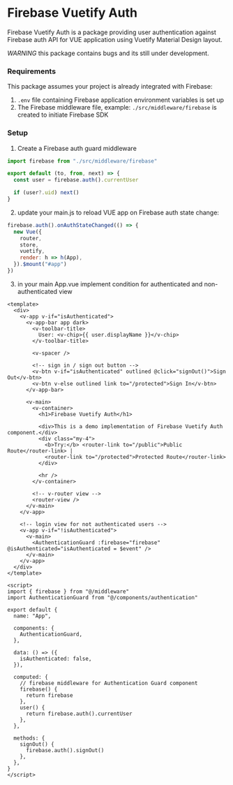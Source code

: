 # Firebase Vuetify Auth

Firebase Vuetify Auth is a package providing user authentication against Firebase auth API for VUE application using Vuetify Material Design layout.

_WARNING_ this package contains bugs and its still under development.

### Requirements

This package assumes your project is already integrated with Firebase:

1. `.env` file containing Firebase application environment variables is set up
2. The Firebase middleware file, example: `./src/middleware/firebase` is created to initiate Firebase SDK

### Setup

1. Create a Firebase auth guard middleware

```javascript
import firebase from "./src/middleware/firebase"

export default (to, from, next) => {
  const user = firebase.auth().currentUser

  if (user?.uid) next()
}
```

2. update your main.js to reload VUE app on Firebase auth state change:

```javascript
firebase.auth().onAuthStateChanged(() => {
  new Vue({
    router,
    store,
    vuetify,
    render: h => h(App),
  }).$mount("#app")
})
```

3. in your main App.vue implement condition for authenticated and non-authenticated view

```vue
<template>
  <div>
    <v-app v-if="isAuthenticated">
      <v-app-bar app dark>
        <v-toolbar-title>
          User: <v-chip>{{ user.displayName }}</v-chip>
        </v-toolbar-title>

        <v-spacer />

        <!-- sign in / sign out button -->
        <v-btn v-if="isAuthenticated" outlined @click="signOut()">Sign Out</v-btn>
        <v-btn v-else outlined link to="/protected">Sign In</v-btn>
      </v-app-bar>

      <v-main>
        <v-container>
          <h1>Firebase Vuetify Auth</h1>

          <div>This is a demo implementation of Firebase Vuetify Auth component.</div>
          <div class="my-4">
            <b>Try:</b> <router-link to="/public">Public Route</router-link> |
            <router-link to="/protected">Protected Route</router-link>
          </div>

          <hr />
        </v-container>

        <!-- v-router view -->
        <router-view />
      </v-main>
    </v-app>

    <!-- login view for not authenticated users -->
    <v-app v-if="!isAuthenticated">
      <v-main>
        <AuthenticationGuard :firebase="firebase" @isAuthenticated="isAuthenticated = $event" />
      </v-main>
    </v-app>
  </div>
</template>

<script>
import { firebase } from "@/middleware"
import AuthenticationGuard from "@/components/authentication"

export default {
  name: "App",

  components: {
    AuthenticationGuard,
  },

  data: () => ({
    isAuthenticated: false,
  }),

  computed: {
    // firebase middleware for Authentication Guard component
    firebase() {
      return firebase
    },
    user() {
      return firebase.auth().currentUser
    },
  },

  methods: {
    signOut() {
      firebase.auth().signOut()
    },
  },
}
</script>
```

